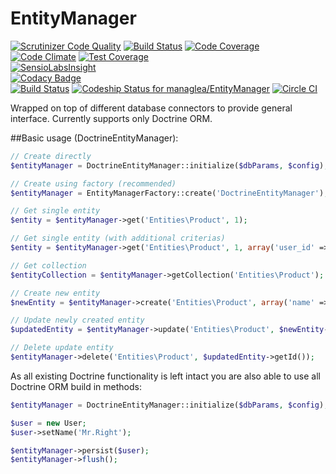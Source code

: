 # EntityManager
[![Scrutinizer Code Quality](https://scrutinizer-ci.com/g/managlea/EntityManager/badges/quality-score.png?b=master)](https://scrutinizer-ci.com/g/managlea/EntityManager/?branch=master) [![Build Status](https://scrutinizer-ci.com/g/managlea/EntityManager/badges/build.png?b=master)](https://scrutinizer-ci.com/g/managlea/EntityManager/build-status/master) [![Code Coverage](https://scrutinizer-ci.com/g/managlea/EntityManager/badges/coverage.png?b=master)](https://scrutinizer-ci.com/g/managlea/EntityManager/?branch=master)  
[![Code Climate](https://codeclimate.com/github/managlea/EntityManager/badges/gpa.svg)](https://codeclimate.com/github/managlea/EntityManager) [![Test Coverage](https://codeclimate.com/github/managlea/EntityManager/badges/coverage.svg)](https://codeclimate.com/github/managlea/EntityManager/coverage)  
[![SensioLabsInsight](https://insight.sensiolabs.com/projects/fccb20e0-d90c-4801-a534-88845faea1ec/mini.png)](https://insight.sensiolabs.com/projects/fccb20e0-d90c-4801-a534-88845faea1ec)  
[![Codacy Badge](https://api.codacy.com/project/badge/grade/1caaead12a1b4cdd8c66ebc4afee9ad9)](https://www.codacy.com/app/Managlea/EntityManager)  
[![Build Status](https://travis-ci.org/managlea/EntityManager.svg?branch=master)](https://travis-ci.org/managlea/EntityManager) [ ![Codeship Status for managlea/EntityManager](https://codeship.com/projects/7acdf9d0-cf5f-0133-71d1-52aba3b897dd/status?branch=master)](https://codeship.com/projects/141212) [![Circle CI](https://circleci.com/gh/managlea/EntityManager/tree/master.svg?style=svg)](https://circleci.com/gh/managlea/EntityManager/tree/master)

Wrapped on top of different database connectors to provide general interface. Currently supports only Doctrine ORM.

##Basic usage (DoctrineEntityManager):
```php
// Create directly
$entityManager = DoctrineEntityManager::initialize($dbParams, $config);

// Create using factory (recommended)
$entityManager = EntityManagerFactory::create('DoctrineEntityManager');

// Get single entity
$entity = $entityManager->get('Entities\Product', 1);

// Get single entity (with additional criterias)
$entity = $entityManager->get('Entities\Product', 1, array('user_id' => 2));

// Get collection
$entityCollection = $entityManager->getCollection('Entities\Product');

// Create new entity
$newEntity = $entityManager->create('Entities\Product', array('name' => 'foo'));

// Update newly created entity
$updatedEntity = $entityManager->update('Entities\Product', $newEntity->getId(), array('name' => 'bar'));

// Delete update entity
$entityManager->delete('Entities\Product', $updatedEntity->getId());
```

As all existing Doctrine functionality is left intact you are also able to use all Doctrine ORM build in methods:
```php
$entityManager = DoctrineEntityManager::initialize($dbParams, $config);

$user = new User;
$user->setName('Mr.Right');

$entityManager->persist($user);
$entityManager->flush();
```
